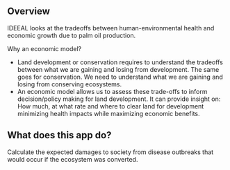 ## Overview  
IDEEAL looks at the tradeoffs between human-environmental health and economic growth due to palm oil production.

Why an economic model?
- Land development or conservation requires to understand the tradeoffs between what we are gaining and losing from development. The same goes for conservation. We need to understand what we are gaining and losing from conserving ecosystems. 
- An economic model allows us to assess these trade-offs to inform decision/policy making for land development. It can provide insight on:
How much, at what rate and where to clear land for development minimizing health impacts while maximizing economic benefits.

## What does this app do?
Calculate the expected damages to society from disease outbreaks that would occur if the ecosystem was converted.
